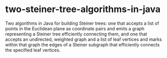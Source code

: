 # two-steiner-tree-algorithms-in-java
Two algorithms in Java for building Steiner trees:  one that accepts a list of points in the Euclidean plane as coordinate pairs and emits a graph representing a Steiner tree efficiently connecting them, and one that accepts an undirected, weighted graph and a list of leaf vertices and marks within that graph the edges of a Steiner subgraph that efficiently connects the specified leaf vertices.

